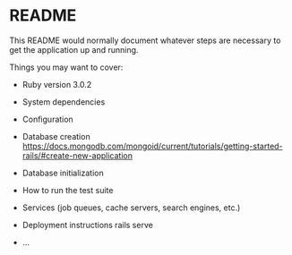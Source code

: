 # README

This README would normally document whatever steps are necessary to get the
application up and running.

Things you may want to cover:

* Ruby version
3.0.2

* System dependencies

* Configuration

* Database creation
  https://docs.mongodb.com/mongoid/current/tutorials/getting-started-rails/#create-new-application

* Database initialization

* How to run the test suite

* Services (job queues, cache servers, search engines, etc.)

* Deployment instructions
rails serve
* ...
